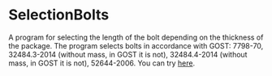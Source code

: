 # SelectionBolts
A program for selecting the length of the bolt depending on the thickness of the package.
The program selects bolts in accordance with GOST: 7798-70, 32484.3-2014 (without mass, in GOST it is not), 32484.4-2014 (without mass, in GOST it is not), 52644-2006.
You can try [here](https://wishhdd.ru/SelectionBolts/).
